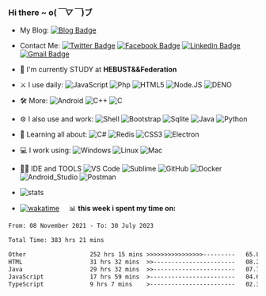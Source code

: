 ### Hi there  ~ o(*￣▽￣*)ブ
- My Blog: [![Blog Badge](https://img.shields.io/badge/Blog-https%3A%2F%2Fblog.jiawei.xin-yellowgreen)](https://blog.jiawei.xin)

- Contact Me:
[![Twitter Badge](https://img.shields.io/badge/-@xinjiawei3-blue?style=plastic&logo=Twitter&logoColor=white&link=https://twitter.com/xinjiawei3/)](https://twitter.com/xinjiawei3/)
[![Facebook Badge](https://img.shields.io/badge/-@xinjiawei-blue?style=plastic&logo=Facebook&logoColor=white&link=https://www.facebook.com/jiawei.xin.501)](https://www.facebook.com/jiawei.xin.501)
[![Linkedin Badge](https://img.shields.io/badge/-@jiaweixin-blue?style=plastic&logo=Linkedin&logoColor=white&link=https://www.linkedin.com/in/jiaweixin-a58941104/)](https://www.linkedin.com/in/jiaweixin-a58941104/)
[![Gmail Badge](https://img.shields.io/badge/-xinjiawei@mb6.top-c14438?style=plastic&logo=Gmail&logoColor=white&link=mailto:xinjiawei@mb6.top)](mailto:xinjiawei@mb6.top)

- 🏢 I'm currently STUDY at **HEBUST&&Federation**
- ⚔ I use daily:
  ![JavaScript](https://img.shields.io/badge/-JavaScript-black?style=plastic&logo=javascript)
  ![Php](https://img.shields.io/badge/-php-394989?style=plastic&logo=php) 
  ![HTML5](https://img.shields.io/badge/-HTML5-E34F26?style=plastic&logo=html5&logoColor=white)
  ![Node.JS](https://img.shields.io/badge/-Node.JS-white?style=plastic&logo=Node.js) 
  ![DENO](https://img.shields.io/badge/-deno-black?style=plastic&logo=DENO) 
  
- 🛠 More:
  ![Android](https://img.shields.io/badge/-Android(java)-black?style=plastic&logo=android)
  ![C++](https://img.shields.io/badge/-C++-00599C?style=plastic&logo=c)
  ![C](https://img.shields.io/badge/-C-00599C?style=plastic&logo=c)

- ⚙️ I also use and work: 
   ![Shell](https://img.shields.io/badge/-Shell-blasck?style=plastic&logo=Shell)
   ![Bootstrap](https://img.shields.io/badge/-Bootstrap-563D7C?style=plastic&logo=bootstrap)
   ![Sqlite](https://img.shields.io/badge/-Sqlite-black?style=plastic&logo=sqlite)
   ![Java](https://img.shields.io/badge/Java-ED8B00?style=plastic&logo=java&logoColor=white) 
   ![Python](https://img.shields.io/badge/-Python-8fcfd1?style=plastic&logo=Python)
   
- 🌱 Learning all about:
  ![C#](https://img.shields.io/badge/-C%23-00599C?style=plastic&logo=c)
  ![Redis](https://img.shields.io/badge/-Redis-black?style=plastic&logo=redis)
  ![CSS3](https://img.shields.io/badge/-CSS3-1572B6?style=plastic&logo=css3)
  ![Electron](https://img.shields.io/badge/-Electron-white?style=plastic&logo=Electron) 
  
- 💻 I work using:
  ![Windows](https://img.shields.io/badge/Windows-0078D6?style=plastic&logo=windows&logoColor=white)
  ![Linux](https://img.shields.io/badge/Linux-FCC624?style=plastic&logo=linux&logoColor=black)
  ![Mac](https://img.shields.io/badge/macOS-ffffff?style=plastic&logo=macos&logoColor=black)
  
- 👩‍💻 IDE and TOOLS
  ![VS Code](https://img.shields.io/badge/-VS%20Code-007ACC?style=plastic&logo=visual-studio-code)
  ![Sublime](https://img.shields.io/badge/-Sublime-181717?style=plastic&logo=sublimetext)
  ![GitHub](https://img.shields.io/badge/-GitHub-181717?style=plastic&logo=github)
  ![Docker](https://img.shields.io/badge/-Docker-black?style=plastic&logo=docker)
  ![Android_Studio](https://img.shields.io/badge/Android_Studio-3DDC84?style=plastic&logo=android-studio&logoColor=white)
  ![Postman](https://img.shields.io/badge/-Postman-black?style=plastic&logo=postman)
  
- ![stats](https://github-readme-stats.vercel.app/api?username=xinjiawei)
- [![wakatime](https://wakatime.com/badge/user/60583d7f-15e9-49c1-b4eb-dd05e1ccec37.svg)](https://wakatime.com/@60583d7f-15e9-49c1-b4eb-dd05e1ccec37) &nbsp;&nbsp;&nbsp;
  📊 **this week i spent my time on:**
<!--START_SECTION:waka-->

```txt
From: 08 November 2021 - To: 30 July 2023

Total Time: 383 hrs 21 mins

Other                  252 hrs 15 mins >>>>>>>>>>>>>>>>---------   65.80 %
HTML                   31 hrs 32 mins  >>-----------------------   08.23 %
Java                   29 hrs 32 mins  >>-----------------------   07.71 %
JavaScript             17 hrs 59 mins  >------------------------   04.69 %
TypeScript             9 hrs 7 mins    >------------------------   02.38 %
```

<!--END_SECTION:waka-->
